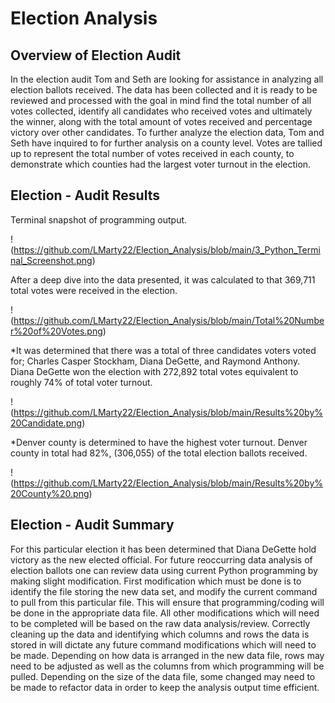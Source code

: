 # Election Analysis

## Overview of Election Audit

In the election audit Tom and Seth are looking for assistance in analyzing all election ballots received. The data has been collected and it is ready to be reviewed and processed with the goal in mind find the total number of all votes collected, identify all candidates who received votes and ultimately the winner, along with the total amount of votes received and percentage victory over other candidates. To further analyze the election data, Tom and Seth have inquired to for further analysis on a county level. Votes are tallied up to represent the total number of votes received in each county, to demonstrate which counties had the largest voter turnout in the election. 


## Election - Audit Results

Terminal snapshot of programming output.

!(https://github.com/LMarty22/Election_Analysis/blob/main/3_Python_Terminal_Screenshot.png)

After a deep dive into the data presented, it was calculated to that 369,711 total votes were received in the election.

!(https://github.com/LMarty22/Election_Analysis/blob/main/Total%20Number%20of%20Votes.png)

*It was determined that there was a total of three candidates voters voted for; Charles Casper Stockham, Diana DeGette, and Raymond Anthony. Diana DeGette won the election with 272,892 total votes equivalent to roughly 74% of total voter turnout. 

!(https://github.com/LMarty22/Election_Analysis/blob/main/Results%20by%20Candidate.png)

*Denver county is determined to have the highest voter turnout. Denver county in total had 82%, (306,055) of the total election ballots received. 

!(https://github.com/LMarty22/Election_Analysis/blob/main/Results%20by%20County%20.png)

 
## Election - Audit Summary

For this particular election it has been determined that Diana DeGette hold victory as the new elected official. For future reoccurring data analysis of election ballots one can review data using current Python programming by making slight modification. First modification which must be done is to identify the file storing the new data set, and modify the current command to pull from this particular file. This will ensure that programming/coding will be done in the appropriate data file.  All other modifications which will need to be completed will be based on the raw data analysis/review. Correctly cleaning up the data and identifying which columns and rows the data is stored in will dictate any future command modifications which will need to be made. Depending on how data is arranged in the new data file, rows may need to be adjusted as well as the columns from which programming will be pulled. Depending on the size of the data file, some changed may need to be made to refactor data in order to keep the analysis output time efficient. 
